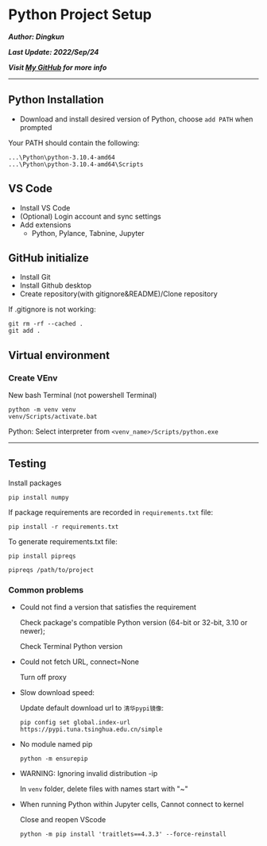 # Python Project Setup

***Author: Dingkun***

***Last Update:  2022/Sep/24***

***Visit [My GitHub](https://github.com/oct19) for more info***

---

## Python Installation

- Download and install desired version of Python, choose `add PATH` when prompted

Your PATH should contain the following:

    ...\Python\python-3.10.4-amd64
    ...\Python\python-3.10.4-amd64\Scripts

## VS Code

- Install VS Code
- (Optional) Login account and sync settings
- Add extensions
  - Python, Pylance, Tabnine, Jupyter

## GitHub initialize

- Install Git
- Install Github desktop
- Create repository(with gitignore&README)/Clone repository

If .gitignore is not working:

    git rm -rf --cached .
    git add .

## Virtual environment

### Create VEnv

New bash Terminal (not powershell Terminal)

    python -m venv venv
    venv/Scripts/activate.bat

Python: Select interpreter from `<venv_name>/Scripts/python.exe`

---

## Testing

Install packages

    pip install numpy

If package requirements are recorded in `requirements.txt` file:

    pip install -r requirements.txt

To generate requirements.txt file:

    pip install pipreqs

    pipreqs /path/to/project

### Common problems

- Could not find a version that satisfies the requirement

  Check package's compatible Python version (64-bit or 32-bit, 3.10 or newer);
  
  Check Terminal Python version

- Could not fetch URL, connect=None

  Turn off proxy

- Slow download speed:

  Update default download url to `清华pypi镜像`:

      pip config set global.index-url https://pypi.tuna.tsinghua.edu.cn/simple

- No module named pip

      python -m ensurepip

- WARNING: Ignoring invalid distribution -ip

  In `venv` folder, delete files with names start with "~"

- When running Python within Jupyter cells, Cannot connect to kernel
  
  Close and reopen VScode
  
      python -m pip install 'traitlets==4.3.3' --force-reinstall
